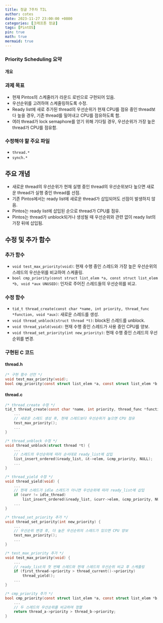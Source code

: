 ```yaml
---
title: 정글 7주차 TIL
author: cotes
date: 2023-11-27 23:00:00 +0800
categories: [크래프톤 정글]
tags: [PintOS]
pin: true
math: true
mermaid: true
---
```


### Priority Scheduling 요약

#### 개요

### 과제 목표

- 현재 Pintos의 스케줄러가 라운드 로빈으로 구현되어 있음.
- 우선순위를 고려하여 스케줄링하도록 수정.
- Ready list에 새로 추가된 thread의 우선순위가 현재 CPU를 점유 중인 thread보다 높을 경우, 기존 thread를 밀어내고 CPU를 점유하도록 함.
- 여러 thread가 lock semaphore를 얻기 위해 기다릴 경우, 우선순위가 가장 높은 thread가 CPU를 점유함.

### 수정해야 할 주요 파일

- `thread.*`
- `synch.*`

## 주요 개념

- 새로운 thread의 우선순위가 현재 실행 중인 thread의 우선순위보다 높으면 새로운 thread가 실행 중인 thread를 선점.
- 기존 Pintos에서는 ready list에 새로운 thread가 삽입되어도 선점이 발생하지 않음.
- Pintos는 ready list에 삽입된 순으로 thread가 CPU를 점유.
- Pintos는 thread가 unblock되거나 생성될 때 우선순위와 관련 없이 ready list의 가장 뒤에 삽입됨.

## 수정 및 추가 함수

### 추가 함수

- `void test_max_priority(void)`: 현재 수행 중인 스레드와 가장 높은 우선순위의 스레드의 우선순위를 비교하여 스케줄링.
- `bool cmp_priority(const struct list_elem *a, const struct list_elem *b, void *aux UNUSED)`: 인자로 주어진 스레드들의 우선순위를 비교.

### 수정 함수

- `tid_t thread_create(const char *name, int priority, thread_func *function, void *aux)`: 새로운 스레드를 생성.
- `void thread_unblock(struct thread *t)`: block된 스레드를 unblock.
- `void thread_yield(void)`: 현재 수행 중인 스레드가 사용 중인 CPU를 양보.
- `void thread_set_priority(int new_priority)`: 현재 수행 중인 스레드의 우선순위를 변경.

### 구현된 C 코드

#### thread.h

```c
/* 구현 함수 선언 */
void test_max_priority(void);
bool cmp_priority(const struct list_elem *a, const struct list_elem *b, void *aux UNUSED);
```

#### thread.c

```c
/* thread_create 수정 */
tid_t thread_create(const char *name, int priority, thread_func *function, void *aux) {
    ...
    // 새로운 스레드 생성 후, 현재 스레드보다 우선순위가 높으면 CPU 점유
    test_max_priority();
    ...
}

/* thread_unblock 수정 */
void thread_unblock(struct thread *t) {
    ...
    // 스레드의 우선순위에 따라 순서대로 ready_list에 삽입
    list_insert_ordered(&ready_list, &t->elem, &cmp_priority, NULL);
    ...
}

/* thread_yield 수정 */
void thread_yield(void) {
    ...
    // 현재 스레드가 idle 스레드가 아니면 우선순위에 따라 ready_list에 삽입
    if (curr != idle_thread)
        list_insert_ordered(&ready_list, &curr->elem, &cmp_priority, NULL);
    ...
}

/* thread_set_priority 추가 */
void thread_set_priority(int new_priority) {
    ...
    // 우선순위 변경 후, 더 높은 우선순위의 스레드가 있으면 CPU 양보
    test_max_priority();
    ...
}

/* test_max_priority 추가 */
void test_max_priority(void) {
    ...
    // ready_list의 첫 번째 스레드와 현재 스레드의 우선순위 비교 후 스케줄링
    if (first_thread->priority > thread_current()->priority)
        thread_yield();
    ...
}

/* cmp_priority 추가 */
bool cmp_priority(const struct list_elem *a, const struct list_elem *b, void *aux UNUSED) {
    ...
    // 두 스레드의 우선순위를 비교하여 정렬
    return thread_a->priority > thread_b->priority;
}
```
